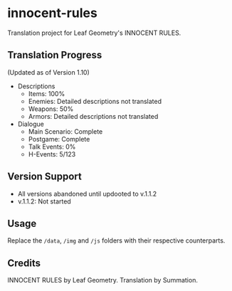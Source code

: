# innocent-rules
Translation project for Leaf Geometry's INNOCENT RULES.

## Translation Progress
(Updated as of Version 1.10)
- Descriptions
    - Items: 100%
    - Enemies: Detailed descriptions not translated
    - Weapons: 50%
    - Armors: Detailed descriptions not translated
- Dialogue
    - Main Scenario: Complete
    - Postgame: Complete
    - Talk Events: 0%
    - H-Events: 5/123

## Version Support
- All versions abandoned until updooted to v.1.1.2
- v.1.1.2: Not started

## Usage
Replace the `/data`, `/img` and `/js` folders with their respective counterparts.

## Credits
INNOCENT RULES by Leaf Geometry.
Translation by Summation.
